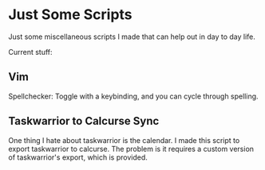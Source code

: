# Just Some Scripts
Just some miscellaneous scripts I made that can help out in day to day life.

Current stuff:
## Vim
Spellchecker: Toggle with a keybinding, and you can cycle through spelling.

## Taskwarrior to Calcurse Sync
One thing I hate about taskwarrior is the calendar. I made this script to export taskwarrior to calcurse. The problem is it requires a custom version of taskwarrior's export, which is provided.
